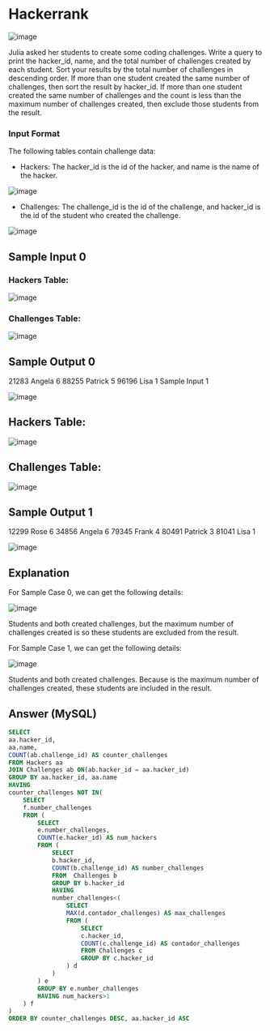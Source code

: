 # Hackerrank

![image](https://user-images.githubusercontent.com/23621801/157910858-72797917-f64a-4fdc-a42d-25f702962484.png)

Julia asked her students to create some coding challenges. Write a query to print the hacker_id, name, and the total number of challenges created by each student. Sort your results by the total number of challenges in descending order. If more than one student created the same number of challenges, then sort the result by hacker_id. If more than one student created the same number of challenges and the count is less than the maximum number of challenges created, then exclude those students from the result.

### Input Format

The following tables contain challenge data:

* Hackers: The hacker_id is the id of the hacker, and name is the name of the hacker. 

![image](https://user-images.githubusercontent.com/23621801/157917278-9e739c40-bce2-469e-88ee-20f40256aa6f.png)


* Challenges: The challenge_id is the id of the challenge, and hacker_id is the id of the student who created the challenge. 

![image](https://user-images.githubusercontent.com/23621801/157930914-05990901-3f0b-489f-82aa-a4d6d13249d6.png)


## Sample Input 0

### Hackers Table:  

![image](https://user-images.githubusercontent.com/23621801/157932049-aba7eecd-dbef-4115-94b4-418d68c2df21.png)


### Challenges Table: 

![image](https://user-images.githubusercontent.com/23621801/157932277-cb0beb5c-64e0-438f-9480-bad738b9039c.png)

## Sample Output 0

21283 Angela 6
88255 Patrick 5
96196 Lisa 1
Sample Input 1

![image](https://user-images.githubusercontent.com/23621801/157932332-d4d2268c-8be0-4892-af83-26605e006b0b.png)

## Hackers Table:  

![image](https://user-images.githubusercontent.com/23621801/157932491-23044fb2-4ebf-4516-879d-efa28be36e6e.png)

## Challenges Table: 

![image](https://user-images.githubusercontent.com/23621801/157932608-0a74aac4-672b-473c-a5ac-96a4de2cbfc0.png)

## Sample Output 1

12299 Rose 6
34856 Angela 6
79345 Frank 4
80491 Patrick 3
81041 Lisa 1

![image](https://user-images.githubusercontent.com/23621801/157932865-3d0570d7-9ef4-4384-a0a5-638f6ebde7a0.png)


## Explanation

For Sample Case 0, we can get the following details:

![image](https://user-images.githubusercontent.com/23621801/157936692-f49c45c6-f70f-42a4-923a-0b605bd3a32d.png)

Students  and  both created  challenges, but the maximum number of challenges created is  so these students are excluded from the result.

For Sample Case 1, we can get the following details:

![image](https://user-images.githubusercontent.com/23621801/157936859-efb04a71-8b5c-465b-8ed2-e577924bbc49.png)

Students  and  both created  challenges. Because  is the maximum number of challenges created, these students are included in the result.



## Answer (MySQL)

```sql
SELECT 
aa.hacker_id, 
aa.name, 
COUNT(ab.challenge_id) AS counter_challenges
FROM Hackers aa 
JOIN Challenges ab ON(ab.hacker_id = aa.hacker_id)
GROUP BY aa.hacker_id, aa.name
HAVING 
counter_challenges NOT IN(
    SELECT 
    f.number_challenges
    FROM (
        SELECT 
        e.number_challenges, 
        COUNT(e.hacker_id) AS num_hackers
        FROM (
            SELECT 
            b.hacker_id, 
            COUNT(b.challenge_id) AS number_challenges
            FROM  Challenges b 
            GROUP BY b.hacker_id 
            HAVING 
            number_challenges<(
                SELECT 
                MAX(d.contador_challenges) AS max_challenges 
                FROM (
                    SELECT 
                    c.hacker_id, 
                    COUNT(c.challenge_id) AS contador_challenges
                    FROM Challenges c 
                    GROUP BY c.hacker_id
                ) d
            )
        ) e 
        GROUP BY e.number_challenges
        HAVING num_hackers>1
    ) f
) 
ORDER BY counter_challenges DESC, aa.hacker_id ASC 

```


